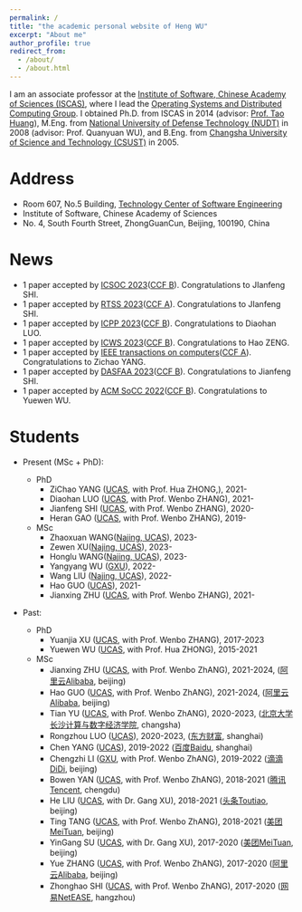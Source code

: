```yaml
---
permalink: /
title: "the academic personal website of Heng WU"
excerpt: "About me"
author_profile: true
redirect_from: 
  - /about/
  - /about.html
---
```


I am an associate professor at the [Institute of Software, Chinese Academy of Sciences (ISCAS)](http://www.iscas.ac.cn/), 
where I lead the [Operating Systems and Distributed Computing Group](https://github.com/dos-lab). 
I obtained Ph.D. from ISCAS in 2014 (advisor: [Prof. Tao Huang](https://people.ucas.ac.cn/~iscashuangtao)), M.Eng. from 
[National University of Defense Technology (NUDT)](https://www.nudt.edu.cn/) in 2008 
(advisor: Prof. Quanyuan WU), and B.Eng. from [Changsha University of Science and Technology (CSUST)](https://www.csust.edu.cn/) in 2005.

Address
======
- Room 607, No.5 Building, [Technology Center of Software Engineering](http://tcse.cn/)
- Institute of Software, Chinese Academy of Sciences
- No. 4, South Fourth Street, ZhongGuanCun, Beijing, 100190, China

News
======
- 1 paper accepted by [ICSOC 2023](https://icsoc2023.diag.uniroma1.it/)([CCF B](https://www.ccf.org.cn/Academic_Evaluation/By_category/)). Congratulations to JIanfeng SHI.
- 1 paper accepted by [RTSS 2023](https://2023.rtss.org/)([CCF A](https://www.ccf.org.cn/Academic_Evaluation/By_category/)). Congratulations to JIanfeng SHI.
- 1 paper accepted by [ICPP 2023](https://icpp23.sci.utah.edu/)([CCF B](https://www.ccf.org.cn/Academic_Evaluation/By_category/)). Congratulations to Diaohan LUO.
- 1 paper accepted by [ICWS 2023](https://conferences.computer.org/icws/2023/)([CCF B](https://www.ccf.org.cn/Academic_Evaluation/By_category/)). Congratulations to Hao ZENG.
- 1 paper accepted by [IEEE transactions on computers](https://ieeexplore.ieee.org/xpl/RecentIssue.jsp?reload=true&punumber=12)([CCF A](https://www.ccf.org.cn/Academic_Evaluation/By_category/)). Congratulations to Zichao YANG.
- 1 paper accepted by [DASFAA 2023](http://cic.tju.edu.cn/info/1041/3905.htm)([CCF B](https://www.ccf.org.cn/Academic_Evaluation/By_category/)). Congratulations to Jianfeng SHI.
- 1 paper accepted by [ACM SoCC 2022](http://acmsocc.org/2022/)([CCF B](https://www.ccf.org.cn/Academic_Evaluation/By_category/)). Congratulations to Yuewen WU.


Students
======
- Present (MSc + PhD):
  - PhD 
    - ZiChao YANG  ([UCAS](https://english.ucas.ac.cn/), with Prof. Hua ZHONG,), 2021-  
    - Diaohan LUO  ([UCAS](https://english.ucas.ac.cn/), with Prof. Wenbo ZHANG), 2021-
    - Jianfeng SHI ([UCAS](https://english.ucas.ac.cn/), with Prof. Wenbo ZHANG), 2020-
    - Heran GAO ([UCAS](https://english.ucas.ac.cn/), with Prof. Wenbo ZHANG), 2019-
  - MSc
    - Zhaoxuan WANG([Najing, UCAS](https://njc.ucas.ac.cn/Introduction_of_UCASNJ.htm)), 2023-
    - Zewen XU([Najing, UCAS](https://njc.ucas.ac.cn/Introduction_of_UCASNJ.htm)), 2023-
	- Honglu WANG([Najing, UCAS](https://njc.ucas.ac.cn/Introduction_of_UCASNJ.htm)), 2023-
    - Yangyang WU ([GXU](https://english.gxu.edu.cn/)), 2022-
    - Wang LIU ([Najing, UCAS](https://njc.ucas.ac.cn/Introduction_of_UCASNJ.htm)), 2022-
    - Hao GUO ([UCAS](https://english.ucas.ac.cn/)), 2021-
    - Jianxing ZHU ([UCAS](https://english.ucas.ac.cn/), with Prof. Wenbo ZHANG), 2021-  
    
 
- Past:
  - PhD
    - Yuanjia XU ([UCAS](https://english.ucas.ac.cn/), with Prof. Wenbo ZHANG), 2017-2023 
    - Yuewen WU ([UCAS](https://english.ucas.ac.cn/), with Prof. Hua ZHONG), 2015-2021 
  - MSc 
    - Jianxing ZHU ([UCAS](https://english.ucas.ac.cn/), with Prof. Wenbo ZhANG), 2021-2024, ([阿里云Alibaba](https://www.alibabacloud.com/), beijing)
    - Hao GUO ([UCAS](https://english.ucas.ac.cn/), with Prof. Wenbo ZhANG), 2021-2024, ([阿里云Alibaba](https://www.alibabacloud.com/), beijing)
    - Tian YU ([UCAS](https://english.ucas.ac.cn/), with Prof. Wenbo ZhANG), 2020-2023, ([北京大学长沙计算与数字经济学院](https://icode.pku.edu.cn/), changsha)
    - Rongzhou LUO ([UCAS](https://english.ucas.ac.cn/)), 2020-2023, ([东方财富](https://www.eastmoney.com/), shanghai)
    - Chen YANG ([UCAS](https://english.ucas.ac.cn/)), 2019-2022 ([百度Baidu](https://ir.baidu.com/), shanghai)
    - Chengzhi LI ([GXU](https://english.gxu.edu.cn/), with Prof. Wenbo ZhANG), 2019-2022 ([滴滴DiDi](https://www.didiglobal.com/), beijing)
    - Bowen YAN  ([UCAS](https://english.ucas.ac.cn/), with Prof. Wenbo ZhANG), 2018-2021 ([腾讯Tencent](https://www.tencent.com/en-us), chengdu)
    - He LIU  ([UCAS](https://english.ucas.ac.cn/), with Dr. Gang XU), 2018-2021 ([头条Toutiao](https://www.toutiao.com/), beijing)
    - Ting TANG  ([UCAS](https://english.ucas.ac.cn/), with Prof. Wenbo ZhANG), 2018-2021 ([美团MeiTuan](https://bj.meituan.com/), beijing)
    - YinGang SU ([UCAS](https://english.ucas.ac.cn/), with Dr. Gang XU), 2017-2020 ([美团MeiTuan](https://bj.meituan.com/), beijing)
    - Yue ZHANG ([UCAS](https://english.ucas.ac.cn/), with Prof. Wenbo ZhANG), 2017-2020 ([阿里云Alibaba](https://www.alibabacloud.com/), beijing)
    - Zhonghao SHI ([UCAS](https://english.ucas.ac.cn/), with Prof. Wenbo ZhANG), 2017-2020 ([网易NetEASE](https://www.163.com/), hangzhou)

